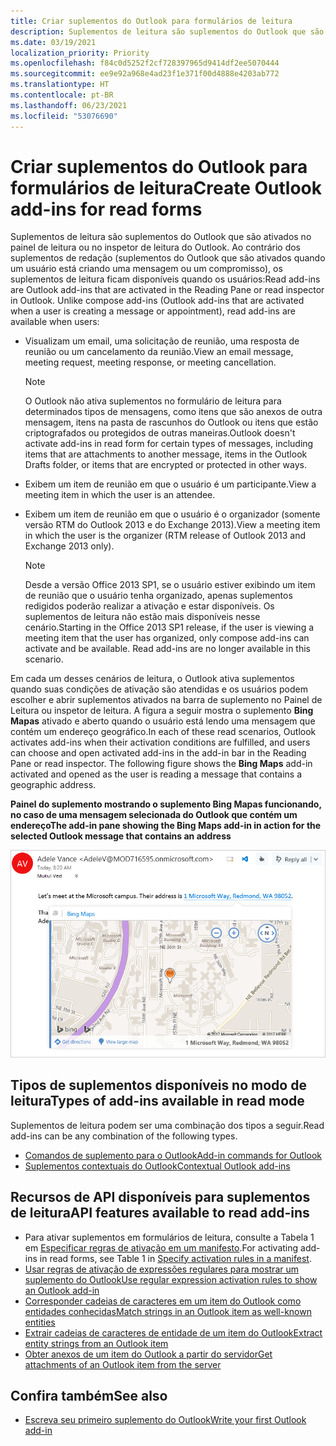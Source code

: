 ```yaml
---
title: Criar suplementos do Outlook para formulários de leitura
description: Suplementos de leitura são suplementos do Outlook que são ativados no painel de leitura ou no inspetor de leitura do Outlook.
ms.date: 03/19/2021
localization_priority: Priority
ms.openlocfilehash: f84c0d5252f2cf728397965d9414df2ee5070444
ms.sourcegitcommit: ee9e92a968e4ad23f1e371f00d4888e4203ab772
ms.translationtype: HT
ms.contentlocale: pt-BR
ms.lasthandoff: 06/23/2021
ms.locfileid: "53076690"
---
```

# <a name="create-outlook-add-ins-for-read-forms"></a><span data-ttu-id="625a0-103">Criar suplementos do Outlook para formulários de leitura</span><span class="sxs-lookup"><span data-stu-id="625a0-103">Create Outlook add-ins for read forms</span></span>

<span data-ttu-id="625a0-p101">Suplementos de leitura são suplementos do Outlook que são ativados no painel de leitura ou no inspetor de leitura do Outlook. Ao contrário dos suplementos de redação (suplementos do Outlook que são ativados quando um usuário está criando uma mensagem ou um compromisso), os suplementos de leitura ficam disponíveis quando os usuários:</span><span class="sxs-lookup"><span data-stu-id="625a0-p101">Read add-ins are Outlook add-ins that are activated in the Reading Pane or read inspector in Outlook. Unlike compose add-ins (Outlook add-ins that are activated when a user is creating a message or appointment), read add-ins are available when users:</span></span>

- <span data-ttu-id="625a0-106">Visualizam um email, uma solicitação de reunião, uma resposta de reunião ou um cancelamento da reunião.</span><span class="sxs-lookup"><span data-stu-id="625a0-106">View an email message, meeting request, meeting response, or meeting cancellation.</span></span>

   > [!NOTE]
   > <span data-ttu-id="625a0-107">O Outlook não ativa suplementos no formulário de leitura para determinados tipos de mensagens, como itens que são anexos de outra mensagem, itens na pasta de rascunhos do Outlook ou itens que estão criptografados ou protegidos de outras maneiras.</span><span class="sxs-lookup"><span data-stu-id="625a0-107">Outlook doesn't activate add-ins in read form for certain types of messages, including items that are attachments to another message, items in the Outlook Drafts folder, or items that are encrypted or protected in other ways.</span></span>

- <span data-ttu-id="625a0-108">Exibem um item de reunião em que o usuário é um participante.</span><span class="sxs-lookup"><span data-stu-id="625a0-108">View a meeting item in which the user is an attendee.</span></span>

- <span data-ttu-id="625a0-109">Exibem um item de reunião em que o usuário é o organizador (somente versão RTM do Outlook 2013 e do Exchange 2013).</span><span class="sxs-lookup"><span data-stu-id="625a0-109">View a meeting item in which the user is the organizer (RTM release of Outlook 2013 and Exchange 2013 only).</span></span>

   > [!NOTE]
   > <span data-ttu-id="625a0-p102">Desde a versão Office 2013 SP1, se o usuário estiver exibindo um item de reunião que o usuário tenha organizado, apenas suplementos redigidos poderão realizar a ativação e estar disponíveis. Os suplementos de leitura não estão mais disponíveis nesse cenário.</span><span class="sxs-lookup"><span data-stu-id="625a0-p102">Starting in the Office 2013 SP1 release, if the user is viewing a meeting item that the user has organized, only compose add-ins can activate and be available. Read add-ins are no longer available in this scenario.</span></span>

<span data-ttu-id="625a0-p103">Em cada um desses cenários de leitura, o Outlook ativa suplementos quando suas condições de ativação são atendidas e os usuários podem escolher e abrir suplementos ativados na barra de suplemento no Painel de Leitura ou inspetor de leitura. A figura a seguir mostra o suplemento **Bing Mapas** ativado e aberto quando o usuário está lendo uma mensagem que contém um endereço geográfico.</span><span class="sxs-lookup"><span data-stu-id="625a0-p103">In each of these read scenarios, Outlook activates add-ins when their activation conditions are fulfilled, and users can choose and open activated add-ins in the add-in bar in the Reading Pane or read inspector. The following figure shows the **Bing Maps** add-in activated and opened as the user is reading a message that contains a geographic address.</span></span>

<span data-ttu-id="625a0-114">**Painel do suplemento mostrando o suplemento Bing Mapas funcionando, no caso de uma mensagem selecionada do Outlook que contém um endereço**</span><span class="sxs-lookup"><span data-stu-id="625a0-114">**The add-in pane showing the Bing Maps add-in in action for the selected Outlook message that contains an address**</span></span>

![Aplicativo de email do Bing Map no Outlook.](../images/outlook-detected-entity-card.png)

## <a name="types-of-add-ins-available-in-read-mode"></a><span data-ttu-id="625a0-116">Tipos de suplementos disponíveis no modo de leitura</span><span class="sxs-lookup"><span data-stu-id="625a0-116">Types of add-ins available in read mode</span></span>

<span data-ttu-id="625a0-117">Suplementos de leitura podem ser uma combinação dos tipos a seguir.</span><span class="sxs-lookup"><span data-stu-id="625a0-117">Read add-ins can be any combination of the following types.</span></span>

- [<span data-ttu-id="625a0-118">Comandos de suplemento para o Outlook</span><span class="sxs-lookup"><span data-stu-id="625a0-118">Add-in commands for Outlook</span></span>](add-in-commands-for-outlook.md)
- [<span data-ttu-id="625a0-119">Suplementos contextuais do Outlook</span><span class="sxs-lookup"><span data-stu-id="625a0-119">Contextual Outlook add-ins</span></span>](contextual-outlook-add-ins.md)

## <a name="api-features-available-to-read-add-ins"></a><span data-ttu-id="625a0-120">Recursos de API disponíveis para suplementos de leitura</span><span class="sxs-lookup"><span data-stu-id="625a0-120">API features available to read add-ins</span></span>

- <span data-ttu-id="625a0-121">Para ativar suplementos em formulários de leitura, consulte a Tabela 1 em [Especificar regras de ativação em um manifesto](activation-rules.md#specify-activation-rules-in-a-manifest).</span><span class="sxs-lookup"><span data-stu-id="625a0-121">For activating add-ins in read forms, see Table 1 in [Specify activation rules in a manifest](activation-rules.md#specify-activation-rules-in-a-manifest).</span></span>
- [<span data-ttu-id="625a0-122">Usar regras de ativação de expressões regulares para mostrar um suplemento do Outlook</span><span class="sxs-lookup"><span data-stu-id="625a0-122">Use regular expression activation rules to show an Outlook add-in</span></span>](use-regular-expressions-to-show-an-outlook-add-in.md)
- [<span data-ttu-id="625a0-123">Corresponder cadeias de caracteres em um item do Outlook como entidades conhecidas</span><span class="sxs-lookup"><span data-stu-id="625a0-123">Match strings in an Outlook item as well-known entities</span></span>](match-strings-in-an-item-as-well-known-entities.md)
- [<span data-ttu-id="625a0-124">Extrair cadeias de caracteres de entidade de um item do Outlook</span><span class="sxs-lookup"><span data-stu-id="625a0-124">Extract entity strings from an Outlook item</span></span>](extract-entity-strings-from-an-item.md)
- [<span data-ttu-id="625a0-125">Obter anexos de um item do Outlook a partir do servidor</span><span class="sxs-lookup"><span data-stu-id="625a0-125">Get attachments of an Outlook item from the server</span></span>](get-attachments-of-an-outlook-item.md)

## <a name="see-also"></a><span data-ttu-id="625a0-126">Confira também</span><span class="sxs-lookup"><span data-stu-id="625a0-126">See also</span></span>

- [<span data-ttu-id="625a0-127">Escreva seu primeiro suplemento do Outlook</span><span class="sxs-lookup"><span data-stu-id="625a0-127">Write your first Outlook add-in</span></span>](../quickstarts/outlook-quickstart.md)
